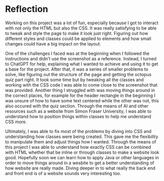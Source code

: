 # Reflection #

Working on this project was a lot of fun, especially because I got to interact with not only the HTML but also the CSS. It was really satisfying to be able to tweak and style the page to make it look just right. Figuring out how different styles and classes could be applied to elements and how small changes could have a big impact on the layout.

One of the challenges I faced was at the beginning when I followed the instructions and didn’t use the screenshot as a reference. Instead, I turned to ChatGPT for help, explaining what I wanted to achieve and using it to get a base for the project. After that, it was a series of smaller problems to solve, like figuring out the structure of the page and getting the octopus quiz part right. It took some time but by tweaking all the classes and working with the CSS code I was able to come close to the screenshot that was provided. Another thing I struggled with was moving things around in the correct places, for example for the header rectangle in the beginning I was unsure of how to have some text centered while the other was not, this also occured with the quiz section. Through the means of AI and other resources such as a website from Simon Fraser University, I was able to understand how to position things within classes to help me understand CSS more.

Ultimately, I was able to fix most of the problems by diving into CSS and understanding how classes were being created. This gave me the flexibility to manipulate them and adjust things how I wanted. Through the means of this project I was able to understand how exactly CSS can be combined with HTML whether that be inline or through classes to make a website look good. Hopefully soon we can learn how to apply Java or other languages in order to move things around in a wesbite to get a better understanding of how website are really made. Diving deeper in to what really the back end and front end is of a website sounds very interesting too.
